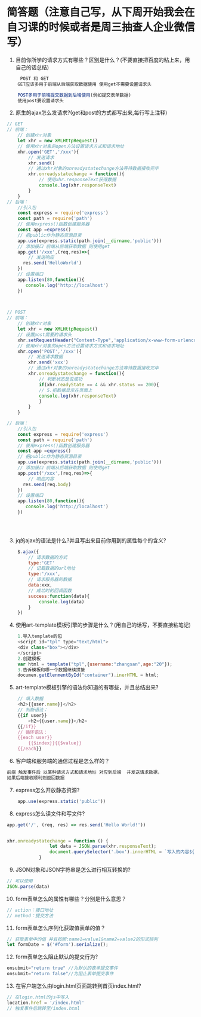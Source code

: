 # 简答题（注意自己写，从下周开始我会在自习课的时候或者是周三抽查人企业微信写）

1. 目前你所学的请求方式有哪些？区别是什么？(不要直接把百度的粘上来，用自己的话总结)
```js
     POST 和 GET
    GET应该多用于前端从后端获取数据使用 使用get不需要设置请求头

    POST多用于前端提交数据到后端使用(例如提交表单数据)
    使用post要设置请求头
```

2. 原生的ajax怎么发请求?(get和post的方式都写出来,每行写上注释)
```js
// GET
// 前端：
    // 创建xhr对象
    let xhr = new XMLHttpRequest()
    // 使用xhr对象的open方法设置请求方式和请求地址
    xhr.open('GET','/xxx'){
        // 发送请求
        xhr.send()
        // 通过xhr对象的onreadystatechange方法等待数据接收完毕 
        xhr.onreadystatechange = function(){
            // 使用xhr.responseText获得数据
            console.log(xhr.responseText)
        }
    }
// 后端：
    //引入包
    const express = require('express')
    const path = require('path')
    // 使用express()函数创建服务器
	const app =express()
	// 把public作为静态资源目录
	app.use(express.static(path.join(__dirname,'public')))
    // 添加接口 前端从后端获取数据 则使用get
	app.get('/xxx',(req,res)=>{
        // 发送响应
  	  res.send('HelloWorld')
	})
    // 设置端口
	app.listen(80,function(){
 	   console.log('http://localhost')
	})
    


// POST
// 前端：
    // 创建xhr对象
    let xhr = new XMLHttpRequest()
    // 设置post需要的请求头
    xhr.setRequestHeader("Content-Type",'application/x-www-form-urlencoded')
    // 使用xhr对象的open方法设置请求方式和请求地址
    xhr.open('POST','/xxx'){
        // 发送请求数据
        xhr.send('xxx')
        // 通过xhr对象的onreadystatechange方法等待数据接收完毕 
        xhr.onreadystatechange = function(){
            // 判断状态是否成功
            if(xhr.readyState == 4 && xhr.status == 200){
            // 5.把数据显示在页面上
            console.log(xhr.responseText)
            }
        }
    }

// 后端：
    //引入包
    const express = require('express')
    const path = require('path')
    // 使用express()函数创建服务器
	const app =express()
	// 把public作为静态资源目录
	app.use(express.static(path.join(__dirname,'public')))
    // 添加接口 前端从后端获取数据 则使用get
	app.post('/xxx',(req,res)=>{
        // 响应内容
  	  res.send(req.body)
	})
    // 设置端口
	app.listen(80,function(){
 	   console.log('http://localhost')
	})


        
```

3. jq的ajax的语法是什么?并且写出来目前你用到的属性每个的含义?
```js
    $.ajax({
        // 请求数据的方式
        type:'GET'
        // 记载数据的url地址
        type:'/xxx',
        // 请求服务器的数据
        data:xxx,
        // 成功时的回调函数
        success:function(data){
            console.log(data)
        }
    })
```

4. 使用art-template模板引擎的步骤是什么？(用自己的话写，不要直接粘笔记)
```js
    1.导入template的包
    <script id="tpl" type="text/html">
	<div class="box"></div>
	</script>
    2.创建模板
    var html = template("tpl",{username:"zhangsan",age:"20"});
    3.告诉模板和哪一个数据继续拼接
    documen.getElenmentById("container").inerHTML = html;
```

5. art-template模板引擎的语法你知道的有哪些，并且总结出来?
```js
    // 填入数据
    <h2>{{user.name}}</h2>
    // 判断语法：
    {{if user}}
        <h2>{{user.name}}</h2>
    {{/if}}
    // 循环语法：
    {{each user}}
        {{$index}}{{$value}}
    {{/each}}
```

6. 客户端和服务端的通信过程是怎么样的？
```js
前端 触发事件后 以某种请求方式和请求地址 对应到后端  并发送请求数据，
如果后端接收顺利则返回数据
```

7. express怎么开放静态资源?
```js
    app.use(express.static('public'))
```

8. express怎么读文件和写文件?
```js
app.get('/', (req, res) => res.send('Hello World!'))


xhr.onreadystatechange = function () {
                let data = JSON.parse(xhr.responseText);
                document.querySelector('.box').innerHTML = `写入的内容${data.xxx}`
            }
```

9. JSON对象和JSON字符串是怎么进行相互转换的?
```js
// 可以使用
JSON.parse(data)
```

10. form表单怎么的属性有哪些？分别是什么意思？
```js
// action：接口地址
// method：提交方法
```

11. form表单怎么序列化获取值表单的值？
```js
// 获取表单中的值 并且按照:name1=value1&name2=value2的形式排列
let formDate = $('#form').serialize();
```

12. form表单怎么阻止默认的提交行为?
```js
onsubmit="return true" //为默认的表单提交事件
onsubmit="return false"//为阻止表单提交事件
```

13. 在客户端怎么由login.html页面跳转到首页index.html?
```js
// 在login.html的js中写入
location.href = '/index.html' 
// 触发事件后跳转至/index.html
```